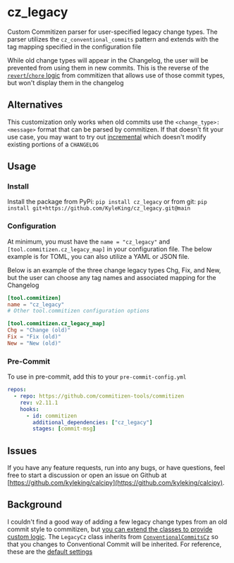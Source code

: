 # cz_legacy

Custom Commitizen parser for user-specified legacy change types. The parser utilizes the `cz_conventional_commits` pattern and extends with the tag mapping specified in the configuration file

While old change types will appear in the Changelog, the user will be prevented from using them in new commits. This is the reverse of the [`revert`/`chore` logic](https://github.com/commitizen-tools/commitizen#why-are-revert-and-chore-valid-types-in-the-check-pattern-of-cz-conventional_commits-but-not-types-we-can-select) from commitizen that allows use of those commit types, but won't display them in the changelog

## Alternatives

This customization only works when old commits use the `<change_type>: <message>` format that can be parsed by commitizen. If that doesn't fit your use case, you may want to try out [incremental](https://commitizen-tools.github.io/commitizen/changelog/#incremental) which doesn't modify existing portions of a `CHANGELOG`

## Usage

### Install

Install the package from PyPi: `pip install cz_legacy` or from git: `pip install git+https://github.com/KyleKing/cz_legacy.git@main`

### Configuration

At minimum, you must have the `name = "cz_legacy"` and `[tool.commitizen.cz_legacy_map]` in your configuration file. The below example is for TOML, you can also utilize a YAML or JSON file.

Below is an example of the three change legacy types Chg, Fix, and New, but the user can choose any tag names and associated mapping for the Changelog

```toml
[tool.commitizen]
name = "cz_legacy"
# Other tool.commitizen configuration options

[tool.commitizen.cz_legacy_map]
Chg = "Change (old)"
Fix = "Fix (old)"
New = "New (old)"
```

### Pre-Commit

To use in pre-commit, add this to your `pre-commit-config.yml`

```yaml
repos:
  - repo: https://github.com/commitizen-tools/commitizen
    rev: v2.11.1
    hooks:
      - id: commitizen
        additional_dependencies: ["cz_legacy"]
        stages: [commit-msg]
```

## Issues

If you have any feature requests, run into any bugs, or have questions, feel free to start a discussion or open an issue on Github at [https://github.com/kyleking/calcipy](https://github.com/kyleking/calcipy).

## Background

I couldn't find a good way of adding a few legacy change types from an old commit style to commitizen, but [you can extend the classes to provide custom logic](https://commitizen-tools.github.io/commitizen/customization/#2-customize-through-customizing-a-class). The `LegacyCz` class inherits from [`ConventionalCommitsCz`](https://github.com/commitizen-tools/commitizen/blob/master/commitizen/cz/conventional_commits/conventional_commits.py) so that you changes to Conventional Commit will be inherited. For reference, these are the [default settings](https://github.com/commitizen-tools/commitizen/blob/master/commitizen/defaults.py)
